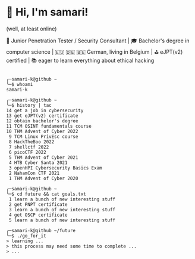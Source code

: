# 📢 Hi, I'm samari!
(well, at least online)

🏢 Junior Penetration Tester / Security Consultant | 
🎓 Bachelor's degree in computer science | 
🇪🇺 🇩🇪 🇧🇪 German, living in Belgium | ️⛳️ eJPT(v2) certified |
📚 eager to learn everything about ethical hacking

##

```
╭─samari-k@github ~
╰─$ whoami
samari-k

╭─samari-k@github ~
╰─$ history | tac
14 get a job in cybersecurity
13 get eJPT(v2) certificate
12 obtain bachelor's degree
11 TCM OSINT fundamentals course
10 THM Advent of Cyber 2022
 9 TCM Linux PrivEsc course
 8 HackTheBoo 2022
 7 shellctf 2022
 6 picoCTF 2022
 5 THM Advent of Cyber 2021
 4 HTB Cyber Santa 2021
 3 openHPI Cybersecurity Basics Exam
 2 NahamCon CTF 2021
 1 THM Advent of Cyber 2020
 
╭─samari-k@github ~
╰─$ cd future && cat goals.txt
 1 learn a bunch of new interesting stuff
 2 get PNPT certificate
 3 learn a bunch of new interesting stuff
 4 get OSCP certificate
 5 learn a bunch of new interesting stuff

╭─samari-k@github ~/future
╰─$ ./go_for_it
> learning ...
> this process may need some time to complete ...
> ...
```

